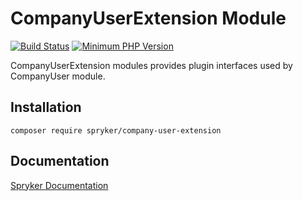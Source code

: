 # CompanyUserExtension Module
[![Build Status](https://travis-ci.org/spryker/company-user-extension.svg)](https://travis-ci.org/spryker/company-user-extension)
[![Minimum PHP Version](https://img.shields.io/badge/php-%3E%3D%207.2-8892BF.svg)](https://php.net/)

CompanyUserExtension modules provides plugin interfaces used by CompanyUser module.

## Installation

```
composer require spryker/company-user-extension
```

## Documentation

[Spryker Documentation](https://academy.spryker.com/developing_with_spryker/module_guide/modules.html)
